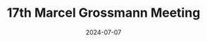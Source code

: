 ---
title: "17th Marcel Grossmann Meeting"
collection: talks
type: "Invited talk"
permalink: /talks/12
venue: "Pescara"
date: 2024-07-07
location: "Italy"
---